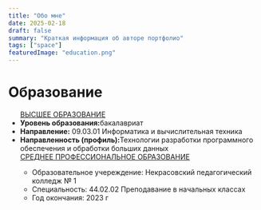 ```yaml
---
title: "Обо мне"
date: 2025-02-18
draft: false
summary: "Краткая информация об авторе портфолио"
tags: ["space"]
featuredImage: "education.png"
---
```

# Образование 
<ul class="list-unstyled">
                    <u>ВЫСШЕЕ ОБРАЗОВАНИЕ</u>
                    <li><strong>Уровень образования:</strong>бакалавриат</li>
                    <li><strong>Направление:</strong> 09.03.01 Информатика и вычислительная техника</li>
                    <li><strong>Направленность (профиль):</strong>Технологии разработки программного обеспечения и
                        обработки больших данных</li>
                    <u>СРЕДНЕЕ ПРОФЕССИОНАЛЬНОЕ ОБРАЗОВАНИЕ</u>
                    <ul>
                        <li>Образовательное учереждение: Некрасовский педагогический колледж № 1</li>
                        <li>Специальность: 44.02.02 Преподавание в начальных классах</li>
                        <li>Год окончания: 2023 г</li>
                    </ul>
                    </li>